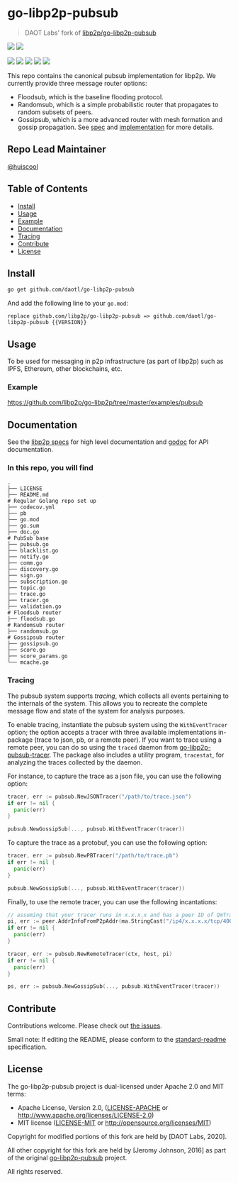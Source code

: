 # go-libp2p-pubsub

> DAOT Labs' fork of [libp2p/go-libp2p-pubsub](https://github.com/libp2p/go-libp2p-pubsub)

<p align="left">
  <a href="http://protocol.ai"><img src="https://img.shields.io/badge/made%20by-Protocol%20Labs-blue.svg?style=flat-square" /></a>
  <a href="http://libp2p.io/"><img src="https://img.shields.io/badge/project-libp2p-yellow.svg?style=flat-square" /></a> 
</p>

<p align="left">
  <a href="https://codecov.io/gh/daotl/go-libp2p-pubsub"><img src="https://codecov.io/gh/daotl/go-libp2p-pubsub/branch/master/graph/badge.svg"></a>
  <a href="https://goreportcard.com/report/github.com/daotl/go-libp2p-pubsub"><img src="https://goreportcard.com/badge/github.com/daotl/go-libp2p-pubsub" /></a>
  <a href="https://github.com/RichardLitt/standard-readme"><img src="https://img.shields.io/badge/readme%20style-standard-brightgreen.svg?style=flat-square" /></a>
  <a href="https://godoc.org/github.com/daotl/go-libp2p-pubsub"><img src="http://img.shields.io/badge/godoc-reference-5272B4.svg?style=flat-square" /></a>
  <a href=""><img src="https://img.shields.io/badge/golang-%3E%3D1.14.0-orange.svg?style=flat-square" /></a>
  <br>
</p>

This repo contains the canonical pubsub implementation for libp2p. We currently provide three message router options:
- Floodsub, which is the baseline flooding protocol.
- Randomsub, which is a simple probabilistic router that propagates to random subsets of peers.
- Gossipsub, which is a more advanced router with mesh formation and gossip propagation. See [spec](https://github.com/libp2p/specs/tree/master/pubsub/gossipsub) and  [implementation](https://github.com/libp2p/go-libp2p-pubsub/blob/master/gossipsub.go) for more details.


## Repo Lead Maintainer

[@huiscool](https://github.com/huiscool/)

## Table of Contents

<!-- START doctoc generated TOC please keep comment here to allow auto update -->
<!-- DON'T EDIT THIS SECTION, INSTEAD RE-RUN doctoc TO UPDATE -->

- [Install](#install)
- [Usage](#usage)
- [Example](#example)
- [Documentation](#documentation)
- [Tracing](#tracing)
- [Contribute](#contribute)
- [License](#license)

<!-- END doctoc generated TOC please keep comment here to allow auto update -->

## Install

```sh
go get github.com/daotl/go-libp2p-pubsub
```

And add the following line to your `go.mod`:
```
replace github.com/libp2p/go-libp2p-pubsub => github.com/daotl/go-libp2p-pubsub {{VERSION}}
```

## Usage

To be used for messaging in p2p infrastructure (as part of libp2p) such as IPFS, Ethereum, other blockchains, etc.

### Example

https://github.com/libp2p/go-libp2p/tree/master/examples/pubsub

## Documentation

See the [libp2p specs](https://github.com/libp2p/specs/tree/master/pubsub) for high level documentation and [godoc](https://pkg.go.dev/github.com/daotl/go-libp2p-pubsub) for API documentation.

### In this repo, you will find

```
.
├── LICENSE
├── README.md
# Regular Golang repo set up
├── codecov.yml
├── pb
├── go.mod
├── go.sum
├── doc.go
# PubSub base
├── pubsub.go
├── blacklist.go
├── notify.go
├── comm.go
├── discovery.go
├── sign.go
├── subscription.go
├── topic.go
├── trace.go
├── tracer.go
├── validation.go
# Floodsub router
├── floodsub.go
# Randomsub router
├── randomsub.go
# Gossipsub router
├── gossipsub.go
├── score.go
├── score_params.go
└── mcache.go
```

### Tracing

The pubsub system supports _tracing_, which collects all events pertaining to the internals of the system. This allows you to recreate the complete message flow and state of the system for analysis purposes.

To enable tracing, instantiate the pubsub system using the `WithEventTracer` option; the option accepts a tracer with three available implementations in-package (trace to json, pb, or a remote peer).
If you want to trace using a remote peer, you can do so using the `traced` daemon from [go-libp2p-pubsub-tracer](https://github.com/libp2p/go-libp2p-pubsub-tracer). The package also includes a utility program, `tracestat`, for analyzing the traces collected by the daemon.

For instance, to capture the trace as a json file, you can use the following option:
```go
tracer, err := pubsub.NewJSONTracer("/path/to/trace.json")
if err != nil {
  panic(err)
}

pubsub.NewGossipSub(..., pubsub.WithEventTracer(tracer))
```

To capture the trace as a protobuf, you can use the following option:
```go
tracer, err := pubsub.NewPBTracer("/path/to/trace.pb")
if err != nil {
  panic(err)
}

pubsub.NewGossipSub(..., pubsub.WithEventTracer(tracer))
```

Finally, to use the remote tracer, you can use the following incantations:
```go
// assuming that your tracer runs in x.x.x.x and has a peer ID of QmTracer
pi, err := peer.AddrInfoFromP2pAddr(ma.StringCast("/ip4/x.x.x.x/tcp/4001/p2p/QmTracer"))
if err != nil {
  panic(err)
}

tracer, err := pubsub.NewRemoteTracer(ctx, host, pi)
if err != nil {
  panic(err)
}

ps, err := pubsub.NewGossipSub(..., pubsub.WithEventTracer(tracer))
```

## Contribute

Contributions welcome. Please check out [the issues](https://github.com/daotl/go-libp2p-pubsub/issues).

Small note: If editing the README, please conform to the [standard-readme](https://github.com/RichardLitt/standard-readme) specification.

## License

The go-libp2p-pubsub project is dual-licensed under Apache 2.0 and MIT terms:

- Apache License, Version 2.0, ([LICENSE-APACHE](./LICENSE-APACHE) or http://www.apache.org/licenses/LICENSE-2.0)
- MIT license ([LICENSE-MIT](./LICENSE-MIT) or http://opensource.org/licenses/MIT)

Copyright for modified portions of this fork are held by [DAOT Labs, 2020]. 

All other copyright for this fork are held by [Jeromy Johnson, 2016] as part of the original [go-libp2p-pubsub](https://github.com/libp2p/go-libp2p-pubsub) project.

All rights reserved.
